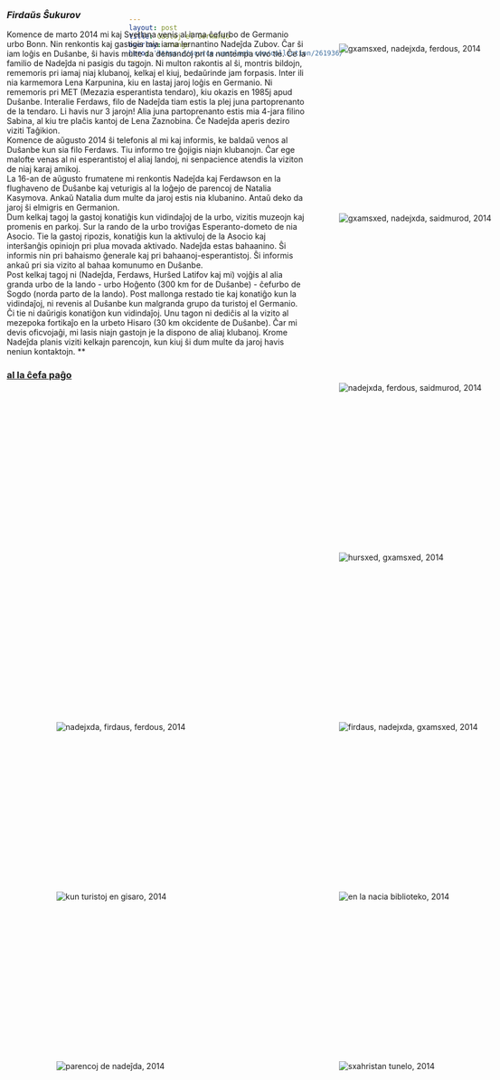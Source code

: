 ```yaml
---
layout: post
title: Gastoj el Germanio  
overlay: orange
hero: 'https://source.unsplash.com/collection/261936/'
---
```


<div id="Layer3" style="position:absolute; 
left:600px; top:100px; width:364px; height:223px; z-index:3">

![gxamsxed, nadejxda, ferdous,
2014](tagxikio/gxamsxed_nadejxda_ferdous.jpg)

</div>

<div id="Layer3" style="position:absolute; 
left:600px; top:400px; width:364px; height:223px; z-index:3">

![gxamsxed, nadejxda, saidmurod,
2014](tagxikio/gxamsxed_nadejxda_saidmurod.jpg)

</div>

<div id="Layer3" style="position:absolute; 
left:600px; top:700px; width:364px; height:223px; z-index:3">

![nadejxda, ferdous, saidmurod,
2014](tagxikio/nadejxda_ferdous_saidmurod.jpg)

</div>

<div id="Layer3" style="position:absolute; 
left:600px; top:1000px; width:364px; height:223px; z-index:3">

![hursxed, gxamsxed, 2014](tagxikio/hursxed_gxamsxed.jpg)

</div>

<div id="Layer3" style="position:absolute; 
left:100px; top:1300px; width:364px; height:223px; z-index:3">

![nadejxda, firdaus, ferdous,
2014](tagxikio/nadejxda_firdaus_ferdous.jpg)

</div>

<div id="Layer3" style="position:absolute; 
left:600px; top:1300px; width:364px; height:223px; z-index:3">

![firdaus, nadejxda, gxamsxed,
2014](tagxikio/firdaus_nadejxda_gxamsxed.jpg)

</div>

<div id="Layer3" style="position:absolute; 
left:100px; top:1600px; width:364px; height:223px; z-index:3">

![kun turistoj en gisaro, 2014](tagxikio/kun_turistoj_en_gisaro.jpg)

</div>

<div id="Layer3" style="position:absolute; 
left:600px; top:1600px; width:364px; height:223px; z-index:3">

![en la nacia biblioteko, 2014](tagxikio/en_la_nacia_biblioteko.jpg)

</div>

<div id="Layer2" style="position:absolute; 
left:100px; top:1900px; width:364px; height:254px; z-index:2">

![parencoj de nadeĵda, 2014](tagxikio/parencoj_de_nadejxda.jpg)

</div>

<div id="Layer2" style="position:absolute; 
left:600px; top:1900px; width:364px; height:254px; z-index:2">

![sxahristan tunelo, 2014](tagxikio/sxahristan_tunelo.jpg)

</div>

<div id="Layer4" style="position:absolute; left:12px; top:30px; width:530px; 
height:1409px; z-index:4">

### *Firdaŭs Ŝukurov*

Komence de marto 2014 mi kaj Svetlana venis al iama ĉefurbo de Germanio
urbo Bonn. Nin renkontis kaj gastigis mia iama lernantino Nadeĵda Zubov.
Ĉar ŝi iam loĝis en Duŝanbe, ŝi havis multe da demandoj pri la nuntempa
vivo tie. Ĉe la familio de Nadeĵda ni pasigis du tagojn. Ni multon
rakontis al ŝi, montris bildojn, rememoris pri iamaj niaj klubanoj,
kelkaj el kiuj, bedaŭrinde jam forpasis. Inter ili nia karmemora Lena
Karpunina, kiu en lastaj jaroj loĝis en Germanio. Ni rememoris pri MET
(Mezazia esperantista tendaro), kiu okazis en 1985j apud Duŝanbe.
Interalie Ferdaws, filo de Nadeĵda tiam estis la plej juna partoprenanto
de la tendaro. Li havis nur 3 jarojn\! Alia juna partoprenanto estis mia
4-jara filino Sabina, al kiu tre plaĉis kantoj de Lena Zaznobina. Ĉe
Nadeĵda aperis deziro viziti Taĝikion.  
Komence de aŭgusto 2014 ŝi telefonis al mi kaj informis, ke baldaŭ venos
al Duŝanbe kun sia filo Ferdaws. Tiu informo tre ĝojigis niajn
klubanojn. Ĉar ege malofte venas al ni esperantistoj el aliaj landoj, ni
senpacience atendis la viziton de niaj karaj amikoj.  
La 16-an de aŭgusto frumatene mi renkontis Nadeĵda kaj Ferdawson en la
flughaveno de Duŝanbe kaj veturigis al la loĝejo de parencoj de Natalia
Kasymova. Ankaŭ Natalia dum multe da jaroj estis nia klubanino. Antaŭ
deko da jaroj ŝi elmigris en Germanion.  
Dum kelkaj tagoj la gastoj konatiĝis kun vidindaĵoj de la urbo, vizitis
muzeojn kaj promenis en parkoj. Sur la rando de la urbo troviĝas
Esperanto-dometo de nia Asocio. Tie la gastoj ripozis, konatiĝis kun la
aktivuloj de la Asocio kaj interŝanĝis opiniojn pri plua movada
aktivado. Nadeĵda estas bahaanino. Ŝi informis nin pri bahaismo ĝenerale
kaj pri bahaanoj-esperantistoj. Ŝi informis ankaŭ pri sia vizito al
bahaa komunumo en Duŝanbe.  
Post kelkaj tagoj ni (Nadeĵda, Ferdaws, Hurŝed Latifov kaj mi) vojĝis al
alia granda urbo de la lando - urbo Hoĝento (300 km for de Duŝanbe) -
ĉefurbo de Sogdo (norda parto de la lando). Post mallonga restado tie
kaj konatiĝo kun la vidindaĵoj, ni revenis al Duŝanbe kun malgranda
grupo da turistoj el Germanio. Ĉi tie ni daŭrigis konatiĝon kun
vidindaĵoj. Unu tagon ni dediĉis al la vizito al mezepoka fortikaĵo en
la urbeto Hisaro (30 km okcidente de Duŝanbe). Ĉar mi devis oficvojaĝi,
mi lasis niajn gastojn je la dispono de aliaj klubanoj. Krome Nadeĵda
planis viziti kelkajn parencojn, kun kiuj ŝi dum multe da jaroj havis
neniun kontaktojn. **

### [al la ĉefa paĝo](../espermov.htm)

</div>
